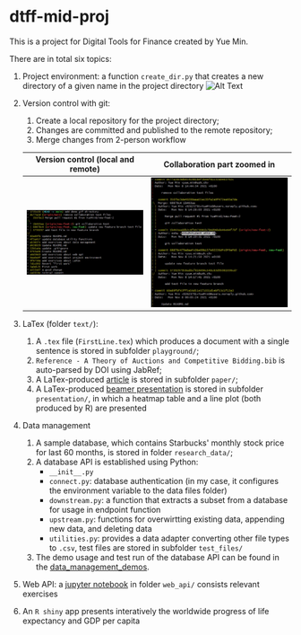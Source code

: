 # dtff-mid-proj
This is a project for Digital Tools for Finance created by Yue Min.

There are in total six topics: 
1. Project environment: a function `create_dir.py` that creates a new directory of a given name in the project directory
   ![Alt Text](https://raw.githubusercontent.com/YueMin0/dtff-mid-proj/main/demo_materials/MidProj/create_dir.gif)
2. Version control with git: 
    1. Create a local repository for the project directory;
    2. Changes are committed and published to the remote repository;
    3. Merge changes from 2-person workflow
   
   Version control (local and remote) | Collaboration part zoomed in
   :---------------------------------:|:-------------:
   ![](https://raw.githubusercontent.com/YueMin0/dtff-mid-proj/main/demo_materials/MidProj/git_vc.png)|![](https://raw.githubusercontent.com/YueMin0/dtff-mid-proj/main/demo_materials/MidProj/git_collab.png)
3. LaTex (folder `text/`): 
    1. A `.tex` file (`FirstLine.tex`) which produces a document with a single sentence is stored in subfolder `playground/`;
    2. `Reference - A Theory of Auctions and Competitive Bidding.bib` is auto-parsed by DOI using JabRef;
    3. A LaTex-produced [article](https://github.com/YueMin0/dtff-mid-proj/blob/main/text/paper/first_article.pdf) is stored in subfolder `paper/`;  
    4. A LaTex-produced [beamer presentation](https://github.com/YueMin0/dtff-mid-proj/blob/main/text/presentation/first_prez.pdf) is stored in subfolder `presentation/`, in which a heatmap table and a line plot (both produced by R) are presented
4. Data management
    1. A sample database, which contains Starbucks' monthly stock price for last 60 months, is stored in folder `research_data/`;
    2. A database API is established using Python:
        - `__init__.py`
        - `connect.py`: database authentication (in my case, it configures the environment variable to the data files folder)
        - `downstream.py`: a function that extracts a subset from a database for usage in endpoint function
        - `upstream.py`: functions for overwirtting existing data, appending new data, and deleting data
        - `utilities.py`: provides a data adapter converting other file types to `.csv`, test files are stored in subfolder `test_files/`
    3. The demo usage and test run of the database API can be found in the [data_management_demos](https://github.com/YueMin0/dtff-mid-proj/tree/main/demo_materials/MidProj/data_management_demos).
5. Web API: a [jupyter notebook](https://github.com/YueMin0/dtff-mid-proj/blob/main/web_api/web_api.ipynb) in folder `web_api/` consists relevant exercises
6. An `R shiny` app presents interatively the worldwide progress of life expectancy and GDP per capita

